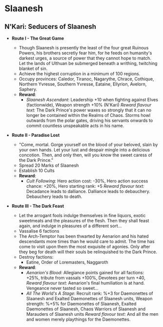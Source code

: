 # Slaanesh

## N'Kari: Seducers of Slaanesh

* **Route I - The Great Game**
  * Though Slaanesh is presently the least of the four great Ruinous Powers, his brothers secretly fear him, for he feeds on humanity's darkest urges, a source of power that they cannot hope to match. Let the lands of Ulthuan be submerged beneath a writhing, twitching blanket of sin.
  * Achieve the highest corruption in a minimum of 100 regions.
  * Occupy provinces: Caledor, Tiranoc, Nagarythe, Chrace, Cothique, Northern Yvresse, Southern Yvresse, Eataine, Ellyrion, Avelorn, Saphery.
  * **Reward**:
    * _Slaanesh Ascendant_: Leadership +10 when fighting against Elves (factionwide), Weapon strength +10% (N'Kari)
_Reward flavour text:_ The Dark Prince's power waxes so strongly that it can no longer be contained within the Realms of Chaos. Storms howl outwards from the polar gates, driving his servants onwards to commit countless unspeakable acts in his name.

* **Route II - Paradise Lost**
  * "Come, mortal. Gorge yourself on the blood of your beloved, slain by your own hands. Let your lust and despair mingle into a delicious concotion. Then, and only then, will you know the sweet caress of the Dark Prince."
  * Spread 20 Marks of Slaanesh
  * Establish 10 Cults
  * **Reward**:
    * _Cult Following_: Hero action cost: -30%, Hero action success chance: +20%, Hero starting rank: +5
_Reward flavour text:_ Decadance leads to dalliance. Dalliance leads to debauchery. Debauchery leads to death.

* **Route III - The Dark Feast**
  * Let the arrogant fools indulge themselves in fine liquors, exotic sweetmeats and the pleasures of the flesh. Then they shall feast again, and indulge in pleasures of a different sort...
  * Vassalise 6 factions
  * The Arch-Temptor has been thwarted by Aenarion and his hated descendants more times than he would care to admit. The time has come to visit upon them the most exquisite of agonies. Only after they beg for death will their souls be relinquished to the Dark Prince.
  * Destroy factions:
    * Eatine, Order of Loremasters, Naggaroth
  * **Reward**:
    * _Aenarion's Blood_: Allegiance points gained for all factions: +25%, tribute from vassals +100%, Devotees per turn +40,
_Reward flavour text:_ Aenarion's final humiliation is at hand. Vengeance never tasted so sweet...
    * _All The World's A Stage_: Recruit rank: %+3 for Daemonettes of Slaanesh and Exalted Daemonettes of Slaanesh units, Weapon strength: %+5% for Daemonettes of Slaanesh, Exalted Daemonettes of Slaanesh, Chaos Warriors of Slaanesh and Marauders of Slaanesh units
_Reward flavour text:_  And all the men and women merely playthings for the Daemonettes.
